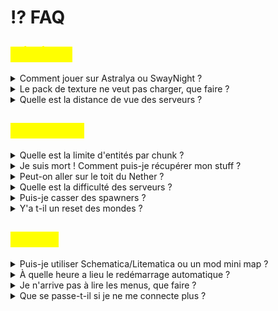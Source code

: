 # ⁉️ FAQ

## <mark style="color:yellow;">GÉNÉRAL</mark>

<details>

<summary>Comment jouer sur Astralya ou SwayNight ?</summary>

Pour information, nous acceptons les versions crackées, premiums, et bedrocks.

#### <mark style="color:green;">ASTRALYA (Survie)</mark>

* Version : 1.21.4
* IP : play.astralya.fr
* Port bedrock : `19132`

#### <mark style="color:green;">SWAYNIGHT (Oneblock)</mark>

* Version : 1.21.4
* IP : play.swaynight.fr
* Port bedrock : `19132`

</details>

<details>

<summary>Le pack de texture ne veut pas charger, que faire ?</summary>

1. Rendez-vous dans votre <mark style="color:green;">liste de serveurs</mark>, et cliquez sur le serveur où vous jouez ![](<.gitbook/assets/image (10).png>)
2. Une fois le serveur sélectionné, cliquez sur "<mark style="color:green;">**Modifier**</mark>" tout en bas![](<.gitbook/assets/image (28).png>)
3. Sur la page qui s'ouvre, <mark style="color:green;">acceptez les textures packs du serveur</mark>![](<.gitbook/assets/image (29).png>)
4. Reconnectez vous ensuite au serveur, et le texture pack devrait charger. Si ce n'est pas le cas, n'hésitez pas à contacter notre équipe sur Discord. :smile:

</details>

<details>

<summary>Quelle est la distance de vue des serveurs ?</summary>

La distance de vue est de 7 en survie, et 8 en oneblock

</details>

## <mark style="color:yellow;">GAMEPLAY</mark>

<details>

<summary>Quelle est la limite d'entités par chunk ?</summary>

Il ne peut y avoir que 16 entités par chunks.

</details>

<details>

<summary>Je suis mort ! Comment puis-je récupérer mon stuff ?</summary>

Bien que nous ne remboursons pas les stuffs perdus par une cause naturelle du jeu, il y a la possibilité de récupérer son stuff en utilisant la commande <mark style="color:red;">`/dback`</mark>.

</details>

<details>

<summary>Peut-on aller sur le toit du Nether ?</summary>

<mark style="color:red;">Non</mark>, comme le stipule notre [reglement-en-jeu.md](informations/reglement-en-jeu.md "mention"), cela est <mark style="color:red;">formellement interdit</mark>.

</details>

<details>

<summary>Quelle est la difficulté des serveurs ?</summary>

Tous nos serveurs sont en difficulté _<mark style="color:green;">Normale</mark>_.

</details>

<details>

<summary>Puis-je casser des spawners ?</summary>

Seuls les joueurs possédant un grade achetable sur notre `/boutique` peuvent casser des spawners. Le grade Astralis/Aetheris permet de les récupérer **sans cet enchantement**.

Si vous ne possédez pas le grade, n'hésitez pas à demander l'aide d'autres joueurs pour casser un spawner. La plupart d'entre eux sont très serviables. Toutefois, merci de respecter leur décision en cas de refus et privilégiez toujours de solliciter un autre joueur plutôt qu'un membre du staff pour ce type de service.

</details>

<details>

<summary>Y'a t-il un reset des mondes ?</summary>

Seuls les mondes ressources sont réinitialisés environ tous les **2 mois.** Le jour du reset, une annonce est publiée sur Discord pour prévenir. La redstone y est désactivée et il est déconseillé de s'y installer.

⚠️ Lors d'un reset, l'usage des **elytres** dans l'Ender est bloqué pendant les **48 premières heures.**

⚠️ Attention lorsque vous vous téléportez à vos <mark style="color:red;">`/home`</mark> après une nouvelle génération de monde.&#x20;

</details>

## <mark style="color:yellow;">DIVERS</mark>

<details>

<summary>Puis-je utiliser Schematica/Litematica ou un mod mini map ?</summary>

Les mods qui n'offrent pas d'avantage injuste par rapport aux autres joueurs et qui n'altèrent pas les mécaniques de base du jeu sont autorisés. Pour Schematica/Litematica : le mode "print" est autorisé seulement sur le serveur créatif. _Voir_ [reglement-en-jeu.md](informations/reglement-en-jeu.md "mention")

</details>

<details>

<summary>À quelle heure a lieu le redémarrage automatique ?</summary>

La totalité de nos serveurs redémarrent **tous les jours à&#x20;**<mark style="color:yellow;">**06:00**</mark>.

</details>

<details>

<summary>Je n'arrive pas à lire les menus, que faire ?</summary>

Rendez-vous dans vos options graphiques, et mettez la **taille de l’interface** à <mark style="color:green;">2</mark>.

![](<.gitbook/assets/image (21).png>)

</details>

<details>

<summary>Que se passe-t-il si je ne me connecte plus ? </summary>

Pour une survie infinie et des classements compétitifs, les comptes inactifs depuis 90 jours sont supprimés ! La majeure partie des données sont réinitialisées à l'exception du contenu de vos coffres dans vos villes ainsi que vos achats boutique (grades, commandes, améliorations).\
\
🚨 Attention : au bout d'un certain temps d'inactivité, vos villes peuvent arriver à expiration, vos coffres ne seront donc plus protégés, sauf ceux avec pancarte. \
\
&#x20;

</details>

